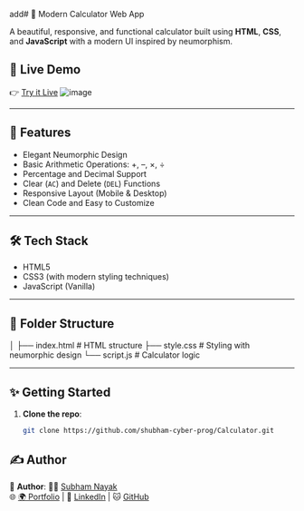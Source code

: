 add# 🧮 Modern Calculator Web App

A beautiful, responsive, and functional calculator built using **HTML**, **CSS**, and **JavaScript** with a modern UI inspired by neumorphism.


## 🔗 Live Demo

👉 [Try it Live](https://shubham-cyber-prog.github.io/Calculator/)
![image](https://github.com/user-attachments/assets/2d26cd16-4dfa-403e-ab23-051ee616932f)


---

## 🚀 Features

- Elegant Neumorphic Design
- Basic Arithmetic Operations: +, –, ×, ÷
- Percentage and Decimal Support
- Clear (`AC`) and Delete (`DEL`) Functions
- Responsive Layout (Mobile & Desktop)
- Clean Code and Easy to Customize

---

## 🛠️ Tech Stack

- HTML5
- CSS3 (with modern styling techniques)
- JavaScript (Vanilla)

---

## 📁 Folder Structure
│
├── index.html # HTML structure
├── style.css # Styling with neumorphic design
└── script.js # Calculator logic

---



## ✨ Getting Started

1. **Clone the repo**:
   ```bash
   git clone https://github.com/shubham-cyber-prog/Calculator.git


## ✍️ Author

🐾 **Author**: 👨‍💻 [Subham Nayak](https://shubham-cyber-prog.github.io/)  
🌐 [🌍 Portfolio](https://shubham-cyber-prog.github.io/) |
🔗 [LinkedIn](https://linkedin.com/in/subham-nayak-00276930b) |
🐱 [GitHub](https://github.com/Shubham-cyber-prog)


